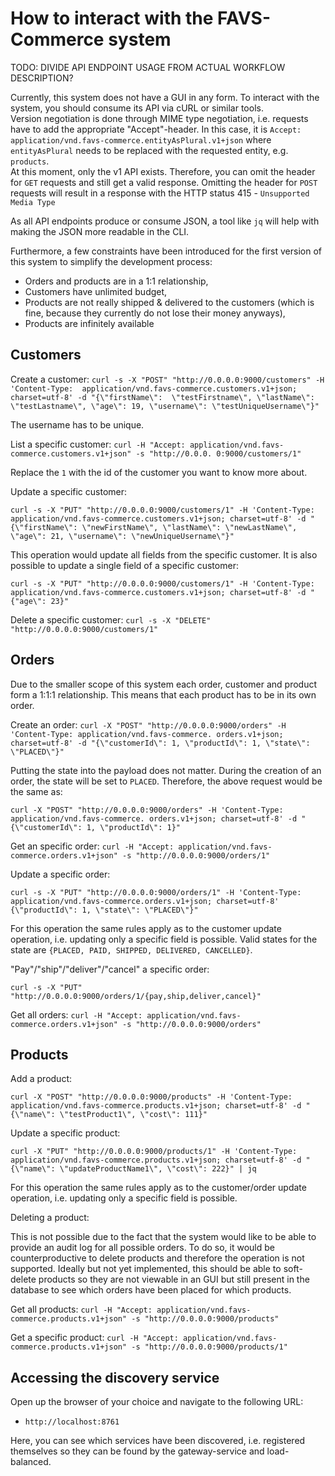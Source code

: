 # How to interact with the FAVS-Commerce system

TODO: DIVIDE API ENDPOINT USAGE FROM ACTUAL WORKFLOW DESCRIPTION?

Currently, this system does not have a GUI in any form.
To interact with the system, you should consume its API via cURL or similar tools.  
Version negotiation is done through MIME type 
negotiation, i.e. requests have to add the appropriate "Accept"-header.
In this case, it is `Accept: application/vnd.favs-commerce.entityAsPlural.v1+json` where 
`entityAsPlural` needs to be replaced with the requested entity, e.g. `products`.  
At this moment, only the v1 API exists. Therefore, you can omit the header for `GET` requests and 
still get a valid response.
Omitting the header for `POST` requests will result in a response with the HTTP status 415 - 
`Unsupported Media Type`

As all API endpoints produce or consume JSON, a tool like `jq` will help with making the JSON more readable in the CLI.

Furthermore, a few constraints have been introduced for the first version of this system to simplify the development process:

* Orders and products are in a 1:1 relationship,
* Customers have unlimited budget,
* Products are not really shipped & delivered to the customers (which is fine, because they currently do not lose their money anyways),
* Products are infinitely available

## Customers

Create a customer:
`curl -s -X "POST" "http://0.0.0.0:9000/customers" -H 'Content-Type: 
application/vnd.favs-commerce.customers.v1+json; charset=utf-8' -d "{\"firstName\": 
\"testFirstname\", \"lastName\": \"testLastname\", \"age\": 19, \"username\": \"testUniqueUsername\"}"`

The username has to be unique.

List a specific customer:
`curl -H "Accept: application/vnd.favs-commerce.customers.v1+json" -s "http://0.0.0.
0:9000/customers/1"`

Replace the `1` with the id of the customer you want to know more about.

Update a specific customer: 

`curl -s -X "PUT" "http://0.0.0.0:9000/customers/1" -H 'Content-Type:
application/vnd.favs-commerce.customers.v1+json; charset=utf-8' -d "{\"firstName\":
\"newFirstName\", \"lastName\": \"newLastName\", \"age\": 21, \"username\": \"newUniqueUsername\"}"`

This operation would update all fields from the specific customer.
It is also possible to update a single field of a specific customer:

`curl -s -X "PUT" "http://0.0.0.0:9000/customers/1" -H 'Content-Type:
application/vnd.favs-commerce.customers.v1+json; charset=utf-8' -d "{"age\": 23}"`

Delete a specific customer:
`curl -s -X "DELETE" "http://0.0.0.0:9000/customers/1"`

## Orders

Due to the smaller scope of this system each order, customer and product form a 1:1:1 relationship.
This means that each product has to be in its own order.

Create an order:
`curl -X "POST" "http://0.0.0.0:9000/orders" -H 'Content-Type: application/vnd.favs-commerce.
orders.v1+json; charset=utf-8' -d "{\"customerId\": 1, \"productId\": 1, \"state\": \"PLACED\"}"`

Putting the state into the payload does not matter. During the creation of an order, the state will be set to `PLACED`.
Therefore, the above request would be the same as:

`curl -X "POST" "http://0.0.0.0:9000/orders" -H 'Content-Type: application/vnd.favs-commerce.
orders.v1+json; charset=utf-8' -d "{\"customerId\": 1, \"productId\": 1}"`

Get an specific order:
`curl -H "Accept: application/vnd.favs-commerce.orders.v1+json" -s "http://0.0.0.0:9000/orders/1"`

Update a specific order:

`curl -s -X "PUT" "http://0.0.0.0:9000/orders/1" -H 'Content-Type:
application/vnd.favs-commerce.orders.v1+json; charset=utf-8' {\"productId\": 1, \"state\": \"PLACED\"}"`

For this operation the same rules apply as to the customer update operation, i.e. updating only a specific field is possible.
Valid states for the state are `{PLACED, PAID, SHIPPED, DELIVERED, CANCELLED}`.

"Pay"/"ship"/"deliver"/"cancel" a specific order:

`curl -s -X "PUT" "http://0.0.0.0:9000/orders/1/{pay,ship,deliver,cancel}"`

Get all orders:
`curl -H "Accept: application/vnd.favs-commerce.orders.v1+json" -s "http://0.0.0.0:9000/orders"`

## Products

Add a product:

`curl -X "POST" "http://0.0.0.0:9000/products" -H 'Content-Type: application/vnd.favs-commerce.products.v1+json; charset=utf-8' -d "{\"name\": \"testProduct1\", \"cost\": 111}"`

Update a specific product:

`curl -X "PUT" "http://0.0.0.0:9000/products/1" -H 'Content-Type: application/vnd.favs-commerce.products.v1+json; charset=utf-8' -d "{\"name\": \"updateProductName1\", \"cost\": 222}" | jq`

For this operation the same rules apply as to the customer/order update operation, i.e. updating only a specific field is possible.

Deleting a product:

This is not possible due to the fact that the system would like to be able to provide an audit log for all possible orders.
To do so, it would be counterproductive to delete products and therefore the operation is not supported.
Ideally but not yet implemented, this should be able to soft-delete products so they are not viewable in an GUI but still present in the database to see which orders have been placed for which products.

Get all products:
`curl -H "Accept: application/vnd.favs-commerce.products.v1+json" -s "http://0.0.0.0:9000/products"`

Get a specific product:
`curl -H "Accept: application/vnd.favs-commerce.products.v1+json" -s "http://0.0.0.0:9000/products/1"`

## Accessing the discovery service

Open up the browser of your choice and navigate to the following URL:

* `http://localhost:8761`

Here, you can see which services have been discovered, i.e. registered themselves so they can be found by the gateway-service and load-balanced.
